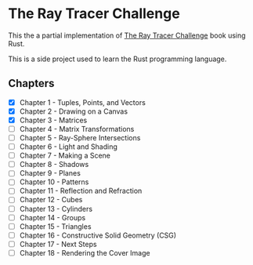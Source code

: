 # The Ray Tracer Challenge

This the a partial implementation of [The Ray Tracer Challenge](https://pragprog.com/book/jbtracer/the-ray-tracer-challenge) book using Rust.

This is a side project used to learn the Rust programming language.

## Chapters

- [x] Chapter 1 - Tuples, Points, and Vectors
- [x] Chapter 2 - Drawing on a Canvas
- [X] Chapter 3 - Matrices
- [ ] Chapter 4 - Matrix Transformations
- [ ] Chapter 5 - Ray-Sphere Intersections
- [ ] Chapter 6 - Light and Shading
- [ ] Chapter 7 - Making a Scene
- [ ] Chapter 8 - Shadows
- [ ] Chapter 9 - Planes
- [ ] Chapter 10 - Patterns
- [ ] Chapter 11 - Reflection and Refraction
- [ ] Chapter 12 - Cubes
- [ ] Chapter 13 - Cylinders
- [ ] Chapter 14 - Groups
- [ ] Chapter 15 - Triangles
- [ ] Chapter 16 - Constructive Solid Geometry (CSG)
- [ ] Chapter 17 - Next Steps
- [ ] Chapter 18 - Rendering the Cover Image
